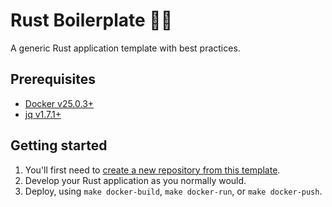 # Rust Boilerplate 🦀🐚
A generic Rust application template with best practices.

## Prerequisites
- [Docker v25.0.3+](https://docs.docker.com/engine/install/)
- [jq v1.7.1+](https://jqlang.github.io/jq/download/)

## Getting started
1. You'll first need to [create a new repository from this template](https://docs.github.com/en/repositories/creating-and-managing-repositories/creating-a-repository-from-a-template#creating-a-repository-from-a-template).
2. Develop your Rust application as you normally would.
3. Deploy, using `make docker-build`, `make docker-run`, or `make docker-push`.
